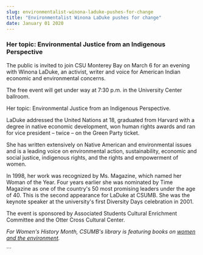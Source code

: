 ```yaml
---
slug: environmentalist-winona-laduke-pushes-for-change
title: "Environmentalist Winona LaDuke pushes for change"
date: January 01 2020
---
```


 
<h3>Her topic: Environmental Justice from an Indigenous Perspective</h3>
<p>
  The public is invited to join CSU Monterey Bay on March 6 for an evening with
  Winona LaDuke, an activist, writer and voice for American Indian economic and
  environmental concerns.
</p>
<p>
  The free event will get under way at 7:30 p.m. in the University Center
  ballroom.
</p>
<p>Her topic: Environmental Justice from an Indigenous Perspective.</p>
<p>
  LaDuke addressed the United Nations at 18, graduated from Harvard with a
  degree in native economic development, won human rights awards and ran for
  vice president – twice – on the Green Party ticket.
</p>
<p>
  She has written extensively on Native American and environmental issues and is
  a leading voice on environmental action, sustainability, economic and social
  justice, indigenous rights, and the rights and empowerment of women.
</p>
<p>
  In 1998, her work was recognized by Ms. Magazine, which named her Woman of the
  Year. Four years earlier she was nominated by Time Magazine as one of the
  country's 50 most promising leaders under the age of 40. This is the second
  appearance for LaDuke at CSUMB. She was the keynote speaker at the
  university's first Diversity Days celebration in 2001.
</p>
<p>
  The event is sponsored by Associated Students Cultural Enrichment Committee
  and the Otter Cross Cultural Center.
</p>
<p>
  <em
    >For Women's History Month, CSUMB's library is featuring books on
    <a href="https://library.csumb.edu/womens-history-month-2012"
      >women and the environment</a
    >.
  </em>
</p>
```

